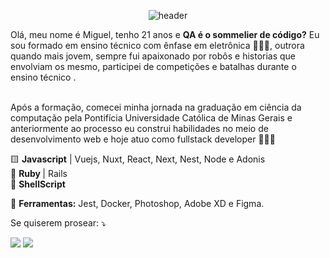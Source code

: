 
<center>

![header](https://raw.githubusercontent.com/devneto/devneto/master/images/header.png)

</center>

<p align="left"> 
  Olá, meu nome é Miguel, tenho 21 anos e <strong>QA é o sommelier de código?</strong> Eu sou formado em ensino técnico com ênfase em eletrônica 👨🏽‍🔬, outrora quando mais jovem, sempre fui apaixonado por robôs e historias que envolviam os mesmo, participei de competições e batalhas durante o ensino técnico .<br><br>

Após a formação, comecei minha jornada na graduação em ciência da computação pela Pontifícia Universidade Católica de Minas Gerais
 e anteriormente ao processo eu construi habilidades no meio de desenvolvimento web e hoje atuo como fullstack developer 👨🏽‍💻
</p>

<p align="left">
  🟨 <strong>Javascript</strong> | Vuejs, Nuxt, React, Next, Nest, Node e Adonis <br>
  💎 <strong>Ruby </strong> | Rails <br>
  🔪 <strong>ShellScript </strong> 
</p>

<p align="left">
  💼 <strong>Ferramentas:</strong> Jest, Docker, Photoshop, Adobe XD e Figma.
</p>

<p align="left">
  Se quiserem prosear: ⤵️
</p>

<p align="left">
  <a href="#" alt="Gmail">

  <a href="#" alt="Linkedin">
  <img src="https://img.shields.io/badge/-Linkedin-0e76a8?style=flat-square&logo=Linkedin&logoColor=white&link=https://www.linkedin.com/in/miguel-neto-3ab339193/N" /></a>

  <a href="#" alt="Instagram">
  <img src="https://img.shields.io/badge/-Instagram-DF0174?style=flat-square&labelColor=DF0174&logo=instagram&logoColor=white&link=https://www.instagram.com/dev.neto/?hl=pt-br"/></a>
</p>  
